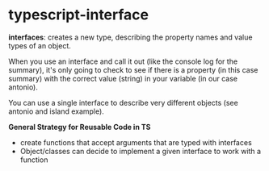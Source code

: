 # typescript-interface

**interfaces**: creates a new type, describing the property names and value types of an object.

When you use an interface and call it out (like the console log for the summary), it's only going to check to see if there is a property (in this case summary) with the correct value (string) in your variable (in our case antonio).

You can use a single interface to describe very different objects (see antonio and island example).

**General Strategy for Reusable Code in TS**
  - create functions that accept arguments that are typed with interfaces
  - Object/classes can decide to implement a given interface to work with a function

